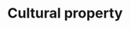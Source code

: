 ---
title: Cultural property
longTitle: 'Cultural property'
tags:
- gccommon
use:
- "[[Cultural heritage]]"
---